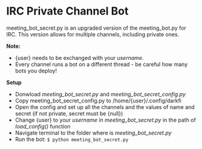 # IRC Private Channel Bot

meeting_bot_secret.py is an upgraded version of the meeting_bot.py for IRC. This version allows for multiple channels, including private ones.

**Note:**

* {user} needs to be exchanged with your *username*.
* Every channel runs a bot on a different thread - be careful how many bots you deploy!


**Setup**

* Donwload  *meeting_bot_secret.py* and *meeting_bot_secret_config.py* 
* Copy meeting_bot_secret_config.py to /home/{user}/.config/darkfi
* Open the config and set up all the channels and the values of name and secret (if not private, secret must be {null})
* Change {user} to your *username* in *meeting_bot_secret.py* in the path of *load_config()* function
* Navigate terminal to the folder where is *meeting_bot_secret.py*
* Run the bot: `$ python meeting_bot_secret.py`
